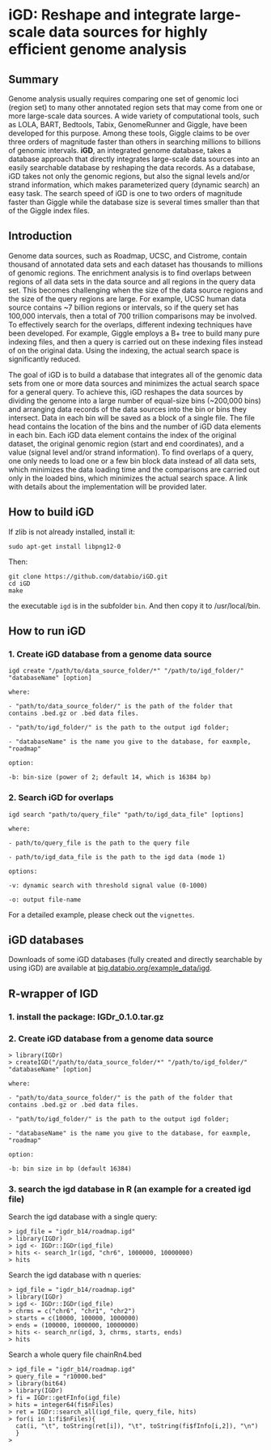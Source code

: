 # iGD: Reshape and integrate large-scale data sources for highly efficient genome analysis

## Summary
Genome analysis usually requires comparing one set of genomic loci (region set) to many other annotated region sets that may come from one or more large-scale data sources. A wide variety of computational tools, such as LOLA, BART, Bedtools, Tabix, GenomeRunner and Giggle, have been developed for this purpose. Among these tools, Giggle claims to be over three orders of magnitude faster than others in searching millions to billions of genomic intervals. **iGD**, an integrated genome database, takes a database approach that directly integrates large-scale data sources into an easily searchable database by reshaping the data records. As a database, iGD takes not only the genomic regions, but also the signal levels and/or strand information, which makes parameterized query (dynamic search) an easy task. The search speed of iGD is one to two orders of magnitude faster than Giggle while the database size is several times smaller than that of the Giggle index files. 


## Introduction
Genome data sources, such as Roadmap, UCSC, and Cistrome, contain thousand of annotated data sets and each dataset has thousands to millions of genomic regions. 
The enrichment analysis is to find overlaps between regions of all data sets in the data source and all regions in the query data set. This becomes challenging when the size of the data source regions and the size of the query regions are large. For example, UCSC human data source contains ~7 billion regions or intervals, so if the query set has 100,000 intervals, then a total of 700 trillion comparisons may be involved. To effectively search for the overlaps, different indexing techniques have been developed. For example, Giggle employs a B+ tree to build many pure indexing files, and then a query is carried out on these indexing files instead of on the original data. Using the indexing, the actual search space is significantly reduced.
 
The goal of iGD is to build a database that integrates all of the genomic data sets from one or more data sources and minimizes the actual search space for a general query. To achieve this, iGD reshapes the data sources by dividing the genome into a large number of equal-size bins (~200,000 bins) and arranging data records of the data sources into the bin or bins they intersect. Data in each bin will be saved as a block of a single file. The file head contains the location of the bins and the number of iGD data elements in each bin. Each iGD data element contains the index of the original dataset, the original genomic region (start and end coordinates), and a value (signal level and/or strand information). To find overlaps of a query, one only needs to load one or a few bin block data instead of all data sets, which minimizes the data loading time and the comparisons are carried out only in the loaded bins, which minimizes the actual search space. A link with details about the implementation will be provided later. 
 

## How to build iGD

If zlib is not already installed, install it:
```
sudo apt-get install libpng12-0
```
Then:
```
git clone https://github.com/databio/iGD.git
cd iGD
make
```
the executable `igd` is in the subfolder `bin`. And then copy it to /usr/local/bin.

## How to run iGD

### 1. Create iGD database from a genome data source
 
```
igd create "/path/to/data_source_folder/*" "/path/to/igd_folder/" "databaseName" [option]

where:

- "path/to/data_source_folder/" is the path of the folder that contains .bed.gz or .bed data files.

- "path/to/igd_folder/" is the path to the output igd folder;

- "databaseName" is the name you give to the database, for eaxmple, "roadmap"

option:

-b: bin-size (power of 2; default 14, which is 16384 bp)
```

### 2. Search iGD for overlaps
```
igd search "path/to/query_file" "path/to/igd_data_file" [options]

where:

- path/to/query_file is the path to the query file

- path/to/igd_data_file is the path to the igd data (mode 1)

options:

-v: dynamic search with threshold signal value (0-1000)

-o: output file-name
```

For a detailed example, please check out the `vignettes`.

## iGD databases
Downloads of some iGD databases (fully created and directly searchable by using iGD) are available at [big.databio.org/example_data/igd](http://big.databio.org/example_data/igd).

## R-wrapper of IGD

### 1. install the package: IGDr_0.1.0.tar.gz

### 2. Create iGD database from a genome data source
 
```
> library(IGDr)
> createIGD("/path/to/data_source_folder/*" "/path/to/igd_folder/" "databaseName" [option]

where:

- "path/to/data_source_folder/" is the path of the folder that contains .bed.gz or .bed data files.

- "path/to/igd_folder/" is the path to the output igd folder;

- "databaseName" is the name you give to the database, for eaxmple, "roadmap"

option:

-b: bin size in bp (default 16384)
```
### 3. search the igd database in R (an example for a created igd file)

Search the igd database with a single query:
```
> igd_file = "igdr_b14/roadmap.igd"
> library(IGDr)
> igd <- IGDr::IGDr(igd_file)
> hits <- search_1r(igd, "chr6", 1000000, 10000000)
> hits
```
Search the igd database with n queries:
```
> igd_file = "igdr_b14/roadmap.igd"
> library(IGDr)
> igd <- IGDr::IGDr(igd_file)
> chrms = c("chr6", "chr1", "chr2")
> starts = c(10000, 100000, 1000000)
> ends = (100000, 1000000, 10000000)
> hits <- search_nr(igd, 3, chrms, starts, ends)
> hits
```
Search a whole query file chainRn4.bed
```
> igd_file = "igdr_b14/roadmap.igd"
> query_file = "r10000.bed"
> library(bit64)
> library(IGDr)
> fi = IGDr::getFInfo(igd_file)
> hits = integer64(fi$nFiles)
> ret = IGDr::search_all(igd_file, query_file, hits)
> for(i in 1:fi$nFiles){
  cat(i, "\t", toString(ret[i]), "\t", toString(fi$fInfo[i,2]), "\n")
  }
>
```

